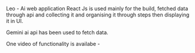 Leo  - Ai web application 
React Js is used mainly for the build, fetched data through api and collecting it and organising it through steps then displaying it in UI.

Gemini ai api has been used to fetch data.

One video of functionality  is availabe - 

